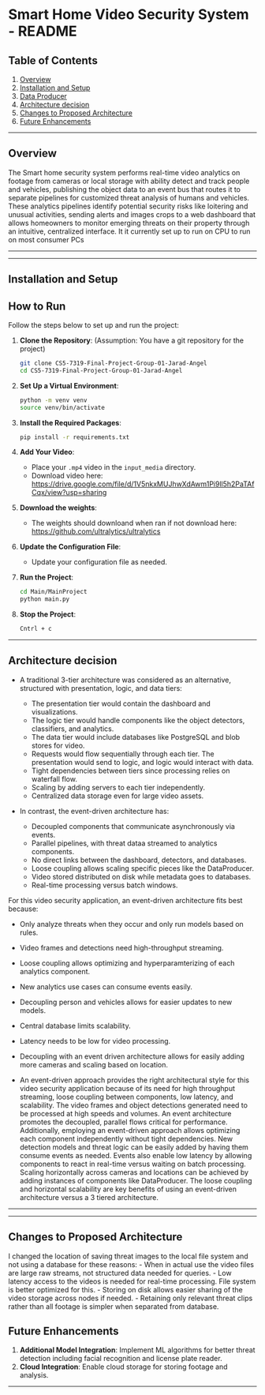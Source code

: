# Smart Home Video Security System - README

## Table of Contents

1. [Overview](#overview)
2. [Installation and Setup](#installation-and-setup)
3. [Data Producer](#data-producer)
4. [Architecture decision](#Architecture-decision)
5. [Changes to Proposed Architecture](#chages-to-proposed-architecture)
6. [Future Enhancements](#future-enhancements)


---

## Overview

The Smart home security system performs real-time video analytics on footage from cameras or local storage with ability detect and track people and vehicles, publishing the object data to an event bus that routes it to separate pipelines for customized threat analysis of humans and vehicles. These analytics pipelines identify potential security risks like loitering and unusual activities, sending alerts and images crops to a web dashboard that allows homeowners to monitor emerging threats on their property through an intuitive, centralized interface. It it currently set up to run on CPU to run on most consumer PCs

---

---
## Installation and Setup

## How to Run

Follow the steps below to set up and run the project:

1. **Clone the Repository**: (Assumption: You have a git repository for the project)
   ```bash
   git clone CS5-7319-Final-Project-Group-01-Jarad-Angel
   cd CS5-7319-Final-Project-Group-01-Jarad-Angel
   ```

2. **Set Up a Virtual Environment**:
   ```bash
   python -m venv venv
   source venv/bin/activate  
   ```

3. **Install the Required Packages**:
   ```bash
   pip install -r requirements.txt
   ```

4. **Add Your Video**:
   - Place your `.mp4` video in the `input_media` directory.
   - Download video here: https://drive.google.com/file/d/1V5nkxMUJhwXdAwm1Pi9ll5h2PaTAfCqx/view?usp=sharing

5. **Download the weights**:
   - The weights should downloand when ran if not download here: https://github.com/ultralytics/ultralytics

6. **Update the Configuration File**:
   - Update your configuration file as needed. 

7. **Run the Project**:
   ```bash
   cd Main/MainProject
   python main.py
   ```
8. **Stop the Project**:
   ```bash
   Cntrl + c 
   ```

---
## Architecture decision

- A traditional 3-tier architecture was considered as an alternative, structured with presentation, logic, and data tiers:

  - The presentation tier would contain the dashboard and visualizations.
  - The logic tier would handle components like the object detectors, classifiers, and analytics.
  - The data tier would include databases like PostgreSQL and blob stores for video.
  - Requests would flow sequentially through each tier. The presentation would send to logic, and logic would interact with data.
  - Tight dependencies between tiers since processing relies on waterfall flow.
  - Scaling by adding servers to each tier independently.
  - Centralized data storage even for large video assets.

- In contrast, the event-driven architecture has:

  - Decoupled components that communicate asynchronously via events. 
  - Parallel pipelines, with threat dataa streamed to analytics components.
  - No direct links between the dashboard, detectors, and databases.
  - Loose coupling allows scaling specific pieces like the DataProducer.
  - Video stored distributed on disk while metadata goes to databases.
  - Real-time processing versus batch windows.
  
For this video security application, an event-driven architecture fits best because:

- Only analyze threats when they occur and only run models based on rules.
- Video frames and detections need high-throughput streaming.  
- Loose coupling allows optimizing and hyperparamterizing of each analytics component.
- New analytics use cases can consume events easily.
- Decoupling person and vehicles allows for easier updates to new models.
- Central database limits scalability.
- Latency needs to be low for video processing.
- Decoupling with an event driven architecture allows for easily adding more cameras and scaling based on location.

- An event-driven approach provides the right architectural style for this video security application because of its need for high throughput streaming, loose coupling between components, low latency, and scalability. The video frames and object detections generated need to be processed at high speeds and volumes. An event architecture promotes the decoupled, parallel flows critical for performance. Additionally, employing an event-driven approach allows optimizing each component independently without tight dependencies. New detection models and threat logic can be easily added by having them consume events as needed. Events also enable low latency by allowing components to react in real-time versus waiting on batch processing. Scaling horizontally across cameras and locations can be achieved by adding instances of components like DataProducer. The loose coupling and horizontal scalability are key benefits of using an event-driven architecture versus a 3 tiered architecture.
---

---

## Changes to Proposed Architecture

I changed the location of saving threat images to the local file system and not using a database for these reasons:
      - When in actual use the video files are large raw streams, not structured data needed for queries.
      - Low latency access to the videos is needed for real-time processing. File system is better optimized for this.
      - Storing on disk allows easier sharing of the video storage across nodes if needed.
      - Retaining only relevant threat clips rather than all footage is simpler when separated from database.

## Future Enhancements

1. **Additional Model Integration**: Implement  ML algorithms for better threat detection including facial recognition and license plate reader.
2. **Cloud Integration**: Enable cloud storage for storing footage and analysis.
  
---




